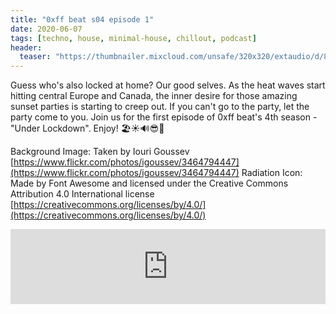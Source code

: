 ```yaml
---
title: "0xff beat s04 episode 1"
date: 2020-06-07
tags: [techno, house, minimal-house, chillout, podcast]
header:
  teaser: "https://thumbnailer.mixcloud.com/unsafe/320x320/extaudio/d/8/5/5/b933-f733-41eb-806e-09d37caf4a62"
---
```


Guess who's also locked at home? Our good selves. As the heat waves start hitting central Europe and Canada, the inner desire for those amazing sunset parties is starting to creep out. If you can't go to the party, let the party come to you. Join us for the first episode of 0xff beat's 4th season - "Under Lockdown". Enjoy! 🏖☀️🔊😎🍹

Background Image: Taken by Iouri Goussev [https://www.flickr.com/photos/igoussev/3464794447](https://www.flickr.com/photos/igoussev/3464794447)
Radiation Icon: Made by Font Awesome and licensed under the Creative Commons Attribution 4.0 International license [https://creativecommons.org/licenses/by/4.0/](https://creativecommons.org/licenses/by/4.0/)

<iframe width="100%" height="120" src="https://www.mixcloud.com/widget/iframe/?hide_cover=1&light=1&feed=%2F0xff-beat%2F0xff-beat-s04-episode-1%2F" frameborder="0" ></iframe>
